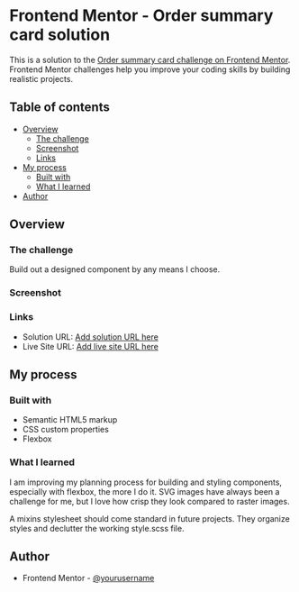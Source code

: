 # Frontend Mentor - Order summary card solution

This is a solution to the [Order summary card challenge on Frontend Mentor](https://www.frontendmentor.io/challenges/order-summary-component-QlPmajDUj). Frontend Mentor challenges help you improve your coding skills by building realistic projects. 

## Table of contents

- [Overview](#overview)
  - [The challenge](#the-challenge)
  - [Screenshot](#screenshot)
  - [Links](#links)
- [My process](#my-process)
  - [Built with](#built-with)
  - [What I learned](#what-i-learned)
- [Author](#author)

## Overview

### The challenge

Build out a designed component by any means I choose. 

### Screenshot

[](./images/screencapture-solution.png)

### Links

- Solution URL: [Add solution URL here](https://www.frontendmentor.io/solutions/order-summary-flexbox-and-svg-5D6_sPy9l)
- Live Site URL: [Add live site URL here](https://unruffled-goodall-249338.netlify.app/)

## My process

### Built with

- Semantic HTML5 markup
- CSS custom properties
- Flexbox

### What I learned

I am improving my planning process for building and styling components, especially with flexbox, the more I do it. SVG images have always been a challenge for me, but I love how crisp they look compared to raster images.

A mixins stylesheet should come standard in future projects. They organize styles and declutter the working style.scss file.

## Author

- Frontend Mentor - [@yourusername](https://www.frontendmentor.io/profile/jcombs0929)